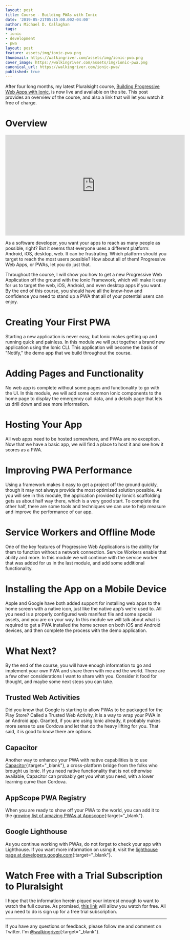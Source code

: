 ```yaml
---
layout: post
title: Course - Building PWAs with Ionic
date: '2019-05-21T05:15:00.002-04:00'
author: Michael D. Callaghan
tags: 
- ionic 
- development
- pwa
layout: post
feature: assets/img/ionic-pwa.png
thumbnail: https://walkingriver.com/assets/img/ionic-pwa.png
cover_image: https://walkingriver.com/assets/img/ionic-pwa.png
canonical_url: https://walkingriver.com/ionic-pwa/
published: true
---
```


After four long months, my latest Pluralsight course, [Building Progressive Web Apps with Ionic][1], is now live and available on the site. This post provides an overview of the course, and also a  link that will let you watch it free of charge.

<!--more-->

# Overview

<iframe width="560" height="315" src="https://www.youtube.com/embed/nGE2mAC7gk0" frameborder="0" allow="accelerometer; autoplay; encrypted-media; gyroscope; picture-in-picture" allowfullscreen></iframe>

As a software developer, you want your apps to reach as many people as possible, right? But it seems that everyone uses a different platform: Android, iOS, desktop, web. It can be frustrating. Which platform should you target to reach the most users possible? How about all of them! Progressive Web Apps, or PWAs, let you do just that.

Throughout the course, I will show you how to get a new Progressive Web Application off the ground with the Ionic Framework, which will make it easy for us to target the web, iOS, Android, and even desktop apps if you want. By the end of this course, you should have all the know-how and confidence you need to stand up a PWA that all of your potential users can enjoy.

# Creating Your First PWA

Starting a new application is never easy, but Ionic makes getting up and running quick and painless. In this module we will put together a brand new application using the Ionic CLI. This application will become the basis of "Notify," the demo app that we build throughout the course.

# Adding Pages and Functionality

No web app is complete without some pages and functionality to go with the UI. In this module, we will add some common Ionic components to the home page to display the emergency call data, and a details page that lets us drill down and see more information.

# Hosting Your App

All web apps need to be hosted somewhere, and PWAs are no exception. Now that we have a basic app, we will find a place to host it and see how it scores as a PWA.

# Improving PWA Performance

Using a framework makes it easy to get a project off the ground quickly, though it may not always provide the most optimized solution possible. As you will see in this module, the application provided by Ionic’s scaffolding gets us about half way there, which is a very good start. To complete the other half, there are some tools and techniques we can use to help measure and improve the performance of our app. 

# Service Workers and Offline Mode

One of the key features of Progressive Web Applications is the ability for them to function without a network connection. Service Workers enable that ability and more. In this module we will continue with the service worker that was added for us in the last module, and add some additional functionality.

# Installing the App on a Mobile Device

Apple and Google have both added support for installing web apps to the home screen with a native icon, just like the native app’s we’re used to. All you need is a properly configured web manifest file and some special assets, and you are on your way. In this module we will talk about what is required to get a PWA installed the home screen on both iOS and Android devices, and then complete the process with the demo application.

# What Next? 

By the end of the course, you will have enough information to go and implement your own PWA and share them with me and the world. There are a few other considerations I want to share with you. Consider it food for thought, and maybe some next steps you can take.

## Trusted Web Activities

Did you know that Google is starting to allow PWAs to be packaged for the Play Store? Called a Trusted Web Activity, it is a way to wrap your PWA in an Android app. Granted, if you are using Ionic already, it probably makes more sense to use Cordova and let that do the heavy lifting for you. That said, it is good to know there are options.

## Capacitor 

Another way to enhance your PWA with native capabilities is to use [Capacitor](https://capacitor.ionicframework.com/){:target="_blank"}, a cross-platform bridge from the folks who brought us Ionic. If you need native functionality that is not otherwise available, Capacitor can probably get you what you need, with a lower learning curve than Cordova.

## AppScope PWA Registry

When you are ready to show off your PWA to the world, you can add it to the [growing list of amazing PWAs at Appscope](https://appsco.pe/){:target="_blank"}. 

## Google Lighthouse

As you continue working with PWAs, do not forget to check your app with Lighthouse. If you want more information on using it, visit the [lighthouse page at developers.google.com](https://developers.google.com/web/tools/lighthouse/){:target="_blank"}.


# Watch Free with a Trial Subscription to Pluralsight

I hope that the information herein piqued your interest enough to want to watch the full course. As promised, [this link][1] will allow you watch for free. All you need to do is sign up for a free trial subscription. 

---

If you have any questions or feedback, please follow me and comment on Twitter. I'm [@walkingriver](https://twitter.com/walkingriver){:target="_blank"}.

[1]: https://pluralsight.pxf.io/c/1252739/503634/7490?u=https%3A%2F%2Fapp.pluralsight.com%2Flibrary%2Fcourses%2Fprogressive-web-apps-ionic


